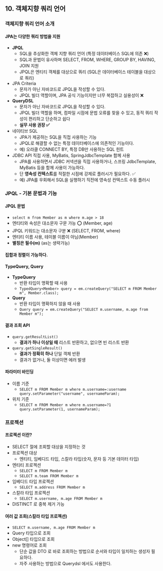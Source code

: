 ## 10. 객체지향 쿼리 언어

### 객체지향 쿼리 언어 소개
#### JPA는 다양한 쿼리 방법을 지원
- **JPQL**
  - SQL을 추상화한 객체 지향 쿼리 언어 (특정 데이터베이스 SQL에 의존 ❌)
  - SQL과 문법이 유사하며 SELECT, FROM, WHERE, GROUP BY, HAVING, JOIN 지원
  - JPQL은 엔티티 객체를 대상으로 쿼리 (SQL은 데이터베이스 테이블을 대상으로 쿼리)
- JPA Criteria
  - 문자가 아닌 자바코드로 JPQL을 작성할 수 있다.
  - JPQL 빌더 역할이며, JPA 공식 기능이지만 너무 복잡하고 실용성이 ❌
- **QueryDSL**
  - 문자가 아닌 자바코드로 JPQL을 작성할 수 있다.
  - JPQL 빌더 역할을 하며, 컴파일 시점에 문법 오류를 찾을 수 있고, 동적 쿼리 작성이 편리하고 단순하고 쉽다
  - **실무 사용 권장 ✅**
- 네이티브 SQL
  - JPA가 제공하는 SQL을 직접 사용하는 기능
  - JPQL로 해결할 수 없는 특정 데이터베이스에 의존적인 기능이다.
  - 예) 오라클 CONNECT BY, 특정 DB만 사용하는 SQL 힌트
- JDBC API 직접 사용, MyBatis, SpringJdbcTemplate 함께 사용
  - JPA를 사용하면서 JDBC 커넥션을 직접 사용하거나, 스프링 JdbcTemplate, MyBatis 등을 함께 사용이 가능하다.
  - 단 **영속성 컨텍스트**를 적절한 시점에 강제로 플러시가 필요하다. ✅
  - 예) JPA를 우회해서 SQL을 실행하기 직전에 영속성 컨텍스트 수동 플러시


### JPQL - 기본 문법과 기능
#### JPQL 문법
- `select m from Member as m where m.age > 18`
- 엔티티와 속성은 대소문자 구문 가능 ⭕️ (Member, age)
- JPQL 키워드는 대소문자 구분 ❌ (SELECT, FROM, where)
- 엔티티 이름 사용, 테이블 이름이 아님(Member)
- **별칭은 필수(m)** (as는 생략가능)

#### 집합과 정렬이 가능하다.

#### TypeQuery, Query
- **TypeQuery**
  - 반환 타입이 명확할 때 사용
  - `TypedQuery<Member> query = em.createQuery("SELECT m FROM Member m", Member.class);`
- **Query**
  - 반환 타입이 명확하지 않을 때 사용
  - `Query query = em.createQuery("SELECT m.username, m.age from Member m");`

#### 결과 조회 API
- `query.getResultList()`
  - **결과가 하나 이상일 때** 리스트 반환하고, 없으면 빈 리스트 반환
- `query.getSingleResult()`
  - **결과가 정확히 하나** 단일 객체 반환
  - 결과가 없거나, 둘 이상이면 에러 발생

#### 파라미터 바인딩
- 이름 기준
  - `SELECT m FROM Member m where m.username=:username
    query.setParameter("username", usernameParam);`
- 위치 기준
  - `SELECT m FROM Member m where m.username=?1
    query.setParameter(1, usernameParam);`


### 프로젝션
#### 프로젝션 이란?
- SELECT 절에 조회할 대상을 지정하는 것
- 프로젝션 대상
  - 엔티티, 임베디드 타입, 스칼라 타입(숫자, 문자 등 기본 데이터 타입)
- 엔티티 프로젝션
  - `SELECT m FROM Member m`
  - `SELECT m.team FROM Member m`
- 임베디드 타입 프로젝션
  - `SELECT m.address FROM Member m`
- 스칼라 타입 프로젝션
  - `SELECT m.username, m.age FROM Member m`
- DISTINCT 로 중복 제거 가능

#### 여러 값 조회(스칼라 타입 프로젝션)
- `SELECT m.username, m.age FROM Member m`
- Query 타입으로 조회
- Object[] 타입으로 조회
- new 명령어로 조회
  - 단순 값을 DTO 로 바로 조회하는 방법으로 순서와 타입이 일치하는 생성자 필요하다.
  - 자주 사용하는 방법으로 Querydsl 에서도 사용한다.